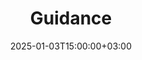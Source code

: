 ---
weight: 20000
title: "Guidance"
description: "HigherEduSpot Guidance provides expert advice to support users in making informed decisions and achieving success in their educational and career pursuits."
icon: select_check_box
date: 2025-01-03T15:00:00+03:00
---